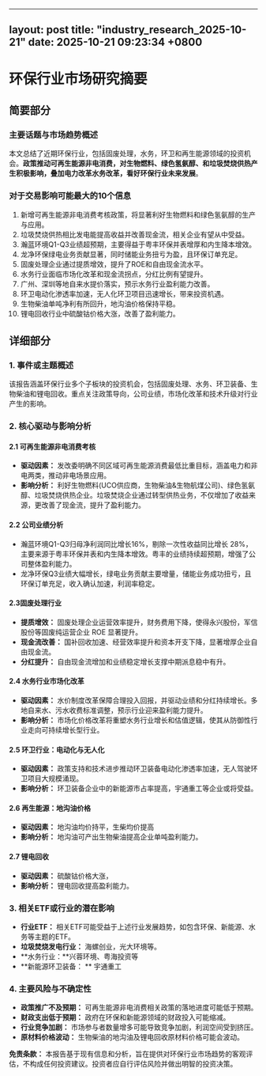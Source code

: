 
--- 
layout: post
title: "industry_research_2025-10-21"
date: 2025-10-21 09:23:34 +0800
--- 

# 环保行业市场研究摘要

## 简要部分

### 主要话题与市场趋势概述

本文总结了近期环保行业，包括固废处理，水务，环卫和再生能源领域的投资机会。**政策推动可再生能源非电消费，对生物燃料、绿色氢氨醇、和垃圾焚烧供热产生积极影响，叠加电力改革水务改革，看好环保行业未来发展**。

### 对于交易影响可能最大的10个信息

1.  新增可再生能源非电消费考核政策，将显著利好生物燃料和绿色氢氨醇的生产与应用。
2.  垃圾焚烧供热相比发电能提高收益并改善现金流，相关企业有望从中受益。
3.  瀚蓝环境Q1-Q3业绩超预期，主要得益于粤丰环保并表增厚和内生降本增效。
4.  龙净环保绿电业务贡献显著，同时储能业务扭亏为盈，且环保订单充足。
5.  固废处理企业通过提质增效，提升了ROE和自由现金流水平。
6.  水务行业面临市场化改革和现金流拐点，分红比例有望提升。
7.  广州、深圳等地自来水提价落实，预示水务行业盈利能力改善。
8.  环卫电动化渗透率加速，无人化环卫项目迅速增长，带来投资机遇。
9.  生物柴油单吨净利有所回升，地沟油价格保持平稳。
10. 锂电回收行业中硫酸钴价格大涨，改善了盈利能力。

## 详细部分

### 1. 事件或主题概述

该报告涵盖环保行业多个子板块的投资机会，包括固废处理、水务、环卫装备、生物柴油和锂电回收。重点关注政策导向，公司业绩，市场化改革和技术升级对行业产生的影响。
### 2. 核心驱动与影响分析

#### 2.1 可再生能源非电消费考核
*   **驱动因素：** 发改委明确不同区域可再生能源消费最低比重目标，涵盖电力和非电两类，推动非电场景应用。
*   **影响分析：** 利好生物燃料(UCO供应商，生物柴油&生物航煤公司)、绿色氢氨醇、垃圾焚烧供热企业。垃圾焚烧企业通过转型供热业务，不仅增加了收益来源，更改善了现金流，提升了盈利能力。

#### 2.2 公司业绩分析
*   瀚蓝环境Q1-Q3归母净利润同比增长16%，剔除一次性收益同比增长 28%，主要来源于粤丰环保并表和内生降本增效。粤丰的业绩持续超预期，增强了公司整体盈利能力。
*   龙净环保Q3业绩大幅增长，绿电业务贡献主要增量，储能业务成功扭亏，且环保订单充足，收入确认加速，利润率稳定。

#### 2.3固废处理行业
*   **提质增效：** 固废处理企业运营效率提升，财务费用下降，使得永兴股份，军信股份等固废纯运营企业 ROE 显著提升。
*   **现金流改善：** 国补回收加速、经营效率提升和资本开支下降，显著增厚企业自由现金流。
*   **分红提升：** 自由现金流增加和业绩稳定增长支撑中期派息稳中有升。

#### 2.4 水务行业市场化改革

*   **驱动因素：** 水价制度改革保障合理投入回报，并驱动业绩和分红持续增长。多地自来水、污水收费标准调整，预示行业迎来盈利能力提升。
*   **影响分析：** 市场化价格改革将重塑水务行业增长和估值逻辑，使其从防御性行业走向可持续增长型行业。

#### 2.5 环卫行业：电动化与无人化

*   **驱动因素：** 政策支持和技术进步推动环卫装备电动化渗透率加速，无人驾驶环卫项目大规模涌现。
*   **影响分析：** 环卫装备企业中的新能源市占率提高，宇通重工等企业或将受益。

#### 2.6 再生能源：地沟油价格
*   **驱动因素：** 地沟油均价持平，生柴均价提高
*   **影响分析：** 地沟油可产出生物柴油提高企业单吨盈利能力。

#### 2.7 锂电回收
*   **驱动因素：** 硫酸钴价格大涨，
*   **影响分析：** 锂电回收提高盈利能力。

### 3. 相关ETF或行业的潜在影响

*   **行业ETF：** 相关ETF可能受益于上述行业发展趋势，如包含环保、新能源、水务等主题的ETF。
*   **垃圾焚烧发电行业：** 海螺创业，光大环境等。
*   **水务行业：**兴蓉环境、粤海投资等
*   **新能源环卫装备： ** 宇通重工

### 4. 主要风险与不确定性

*   **政策推广不及预期：** 可再生能源非电消费相关政策的落地进度可能低于预期。
*   **财政支出低于预期：** 政府在环保和新能源领域的财政投入可能缩减。
*   **行业竞争加剧：** 市场参与者数量增多可能导致竞争加剧，利润空间受到挤压。
*   **原材料价格波动：** 生物柴油的地沟油及锂电回收原材料价格可能会波动。

**免责条款：** 本报告基于现有信息和分析，旨在提供对环保行业市场趋势的客观评估，不构成任何投资建议。投资者应自行评估风险并做出明智的投资决策。